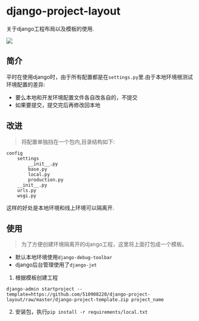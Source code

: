 # django-project-layout
关于django工程布局以及模板的使用.

![](https://travis-ci.org/510908220/django-project-layout.svg)
## 简介
平时在使用django时，由于所有配置都是在```settings.py```里.由于本地环境根测试环境配置的差异:
- 要么本地和开发环境配置文件各自改各自的，不提交
- 如果要提交，提交完后再修改回本地

## 改进
> 将配置单独挡在一个包内,目录结构如下:  

```
config
	settings
		__init__.py
		base.py
		local.py
		production.py
	__init__.py
	urls.py
	wsgi.py
```
这样的好处是本地环境和线上环境可以隔离开.

## 使用
> 为了方便创建环境隔离开的django工程，这里将上面打包成一个模板。
- 默认本地环境使用```django-debug-toolbar```
- django后台管理使用了```django-jet```




1.  根据模板创建工程
```
django-admin startproject --template=https://github.com/510908220/django-project-layout/raw/master/django-project-template.zip project_name
```

2.  安装包，执行```pip install -r requirements/local.txt```
